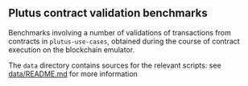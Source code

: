 ## Plutus contract validation benchmarks

Benchmarks involving a number of validations of transactions
from contracts in `plutus-use-cases`, obtained during the course
of contract execution on the blockchain emulator.

The `data` directory contains sources for the relevant scripts: see [data/README.md](./data/README.md)
for more information